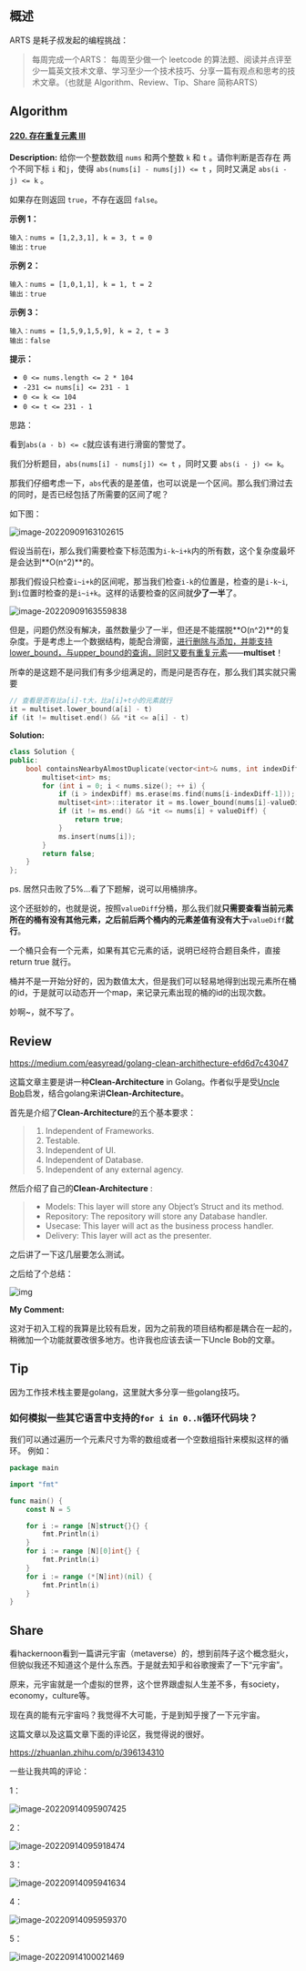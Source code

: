 ## 概述

ARTS 是耗子叔发起的编程挑战：

> 每周完成一个ARTS： 每周至少做一个 leetcode 的算法题、阅读并点评至少一篇英文技术文章、学习至少一个技术技巧、分享一篇有观点和思考的技术文章。（也就是 Algorithm、Review、Tip、Share 简称ARTS）

## Algorithm

#### [220. 存在重复元素 III](https://leetcode.cn/problems/contains-duplicate-iii/)

**Description:** 给你一个整数数组 `nums` 和两个整数 `k` 和 `t` 。请你判断是否存在 两个不同下标 `i` 和`j`，使得 `abs(nums[i] - nums[j]) <= t` ，同时又满足 `abs(i - j) <= k` 。

如果存在则返回 `true`，不存在返回 `false`。

**示例 1：**

```
输入：nums = [1,2,3,1], k = 3, t = 0
输出：true
```

**示例 2：**

```
输入：nums = [1,0,1,1], k = 1, t = 2
输出：true
```

**示例 3：**

```
输入：nums = [1,5,9,1,5,9], k = 2, t = 3
输出：false
```

**提示：**

- `0 <= nums.length <= 2 * 104`
- `-231 <= nums[i] <= 231 - 1`
- `0 <= k <= 104`
- `0 <= t <= 231 - 1`



思路：

看到`abs(a - b) <= c`就应该有进行滑窗的警觉了。

我们分析题目，`abs(nums[i] - nums[j]) <= t` ，同时又要 `abs(i - j) <= k`。

那我们仔细考虑一下，`abs`代表的是差值，也可以说是一个区间。那么我们滑过去的同时，是否已经包括了所需要的区间了呢？

如下图：

![image-20220909163102615](https://raw.githubusercontent.com/Vikyanite/talks/main/images/pic1.png)

假设当前在i，那么我们需要检查下标范围为`i-k~i+k`内的所有数，这个复杂度最坏是会达到**O(n^2)**的。

那我们假设只检查`i~i+k`的区间呢，那当我们检查`i-k`的位置是，检查的是`i-k~i`, 到`i`位置时检查的是`i~i+k`。这样的话要检查的区间就**少了一半**了。

![image-20220909163559838](https://raw.githubusercontent.com/Vikyanite/talks/main/images/image-20220909163559838.png)

但是，问题仍然没有解决，虽然数量少了一半，但还是不能摆脱**O(n^2)**的复杂度。于是考虑上一个数据结构，能配合滑窗，<u>进行删除与添加，并能支持lower_bound，与upper_bound的查询，同时又要有重复元素</u>——**multiset**！

所幸的是这题不是问我们有多少组满足的，而是问是否存在，那么我们其实就只需要

```c++
// 查看是否有比a[i]-t大，比a[i]+t小的元素就行
it = multiset.lower_bound(a[i] - t)
if (it != multiset.end() && *it <= a[i] - t)
```

**Solution:**

```c++
class Solution {
public:
    bool containsNearbyAlmostDuplicate(vector<int>& nums, int indexDiff, int valueDiff) {
        multiset<int> ms;
        for (int i = 0; i < nums.size(); ++ i) {
            if (i > indexDiff) ms.erase(ms.find(nums[i-indexDiff-1]));
            multiset<int>::iterator it = ms.lower_bound(nums[i]-valueDiff);
            if (it != ms.end() && *it <= nums[i] + valueDiff) {
                return true;
            }
            ms.insert(nums[i]);
        }
        return false;
    }
};
```

ps. 居然只击败了5%...看了下题解，说可以用桶排序。

这个还挺妙的，也就是说，按照`valueDiff`分桶，那么我们就**只需要查看当前元素所在的桶有没有其他元素，之后前后两个桶内的元素差值有没有大于**`valueDiff`**就行**。

一个桶只会有一个元素，如果有其它元素的话，说明已经符合题目条件，直接 return true 就行。

桶并不是一开始分好的，因为数值太大，但是我们可以轻易地得到出现元素所在桶的id，于是就可以动态开一个map，来记录元素出现的桶的id的出现次数。

妙啊~，就不写了。

## Review

https://medium.com/easyread/golang-clean-archithecture-efd6d7c43047

这篇文章主要是讲一种**Clean-Architecture** in Golang。作者似乎是受[Uncle Bob](https://blog.cleancoder.com/uncle-bob/2012/08/13/the-clean-architecture.html)启发，结合golang来讲**Clean-Architecture**。

首先是介绍了**Clean-Architecture**的五个基本要求：

> 1. Independent of Frameworks.
> 2. Testable. 
> 3. Independent of UI.
> 4. Independent of Database.
> 5. Independent of any external agency. 

然后介绍了自己的**Clean-Architecture** :

>- Models: This layer will store any Object’s Struct and its method. 
>- Repository: The repository will store any Database handler. 
>- Usecase: This layer will act as the business process handler.
>- Delivery: This layer will act as the presenter. 

之后讲了一下这几层要怎么测试。

之后给了个总结：

![img](https://raw.githubusercontent.com/Vikyanite/talks/main/images/1.png)

**My Comment:** 

这对于初入工程的我算是比较有启发，因为之前我的项目结构都是耦合在一起的，稍微加一个功能就要改很多地方。也许我也应该去读一下Uncle Bob的文章。

## Tip

因为工作技术栈主要是golang，这里就大多分享一些golang技巧。

### 如何模拟一些其它语言中支持的`for i in 0..N`循环代码块？

我们可以通过遍历一个元素尺寸为零的数组或者一个空数组指针来模拟这样的循环。 例如：

```go
package main

import "fmt"

func main() {
	const N = 5

	for i := range [N]struct{}{} {
		fmt.Println(i)
	}
	for i := range [N][0]int{} {
		fmt.Println(i)
	}
	for i := range (*[N]int)(nil) {
		fmt.Println(i)
	}
}
```

## Share

看hackernoon看到一篇讲元宇宙（metaverse）的，想到前阵子这个概念挺火，但貌似我还不知道这个是什么东西。于是就去知乎和谷歌搜索了一下“元宇宙”。

原来，元宇宙就是一个虚拟的世界，这个世界跟虚拟人生差不多，有society，economy，culture等。

现在真的能有元宇宙吗？我觉得不大可能，于是到知乎搜了一下元宇宙。

这篇文章以及这篇文章下面的评论区，我觉得说的很好。

https://zhuanlan.zhihu.com/p/396134310

一些让我共鸣的评论：

1：

![image-20220914095907425](https://raw.githubusercontent.com/Vikyanite/talks/main/images/image-20220914095907425.png)

2：

![image-20220914095918474](https://raw.githubusercontent.com/Vikyanite/talks/main/images/image-20220914095918474.png)

3：

![image-20220914095941634](https://raw.githubusercontent.com/Vikyanite/talks/main/images/image-20220914095941634.png)

4：

![image-20220914095959370](https://raw.githubusercontent.com/Vikyanite/talks/main/images/image-20220914095959370.png)

5：

![image-20220914100021469](https://raw.githubusercontent.com/Vikyanite/talks/main/images/image-20220914100021469.png)
